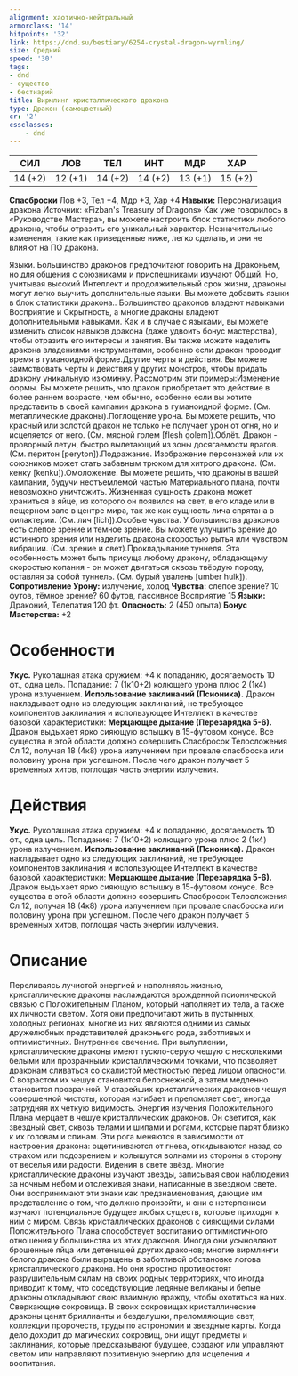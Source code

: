 ```yaml
---
alignment: хаотично-нейтральный
armorclass: '14'
hitpoints: '32'
link: https://dnd.su/bestiary/6254-crystal-dragon-wyrmling/
size: Средний
speed: '30'
tags:
- dnd
- существо
- бестиарий
title: Вирмлинг кристаллического дракона
type: Дракон (самоцветный)
cr: '2'
cssclasses:
    - dnd
---
```



| СИЛ | ЛОВ | ТЕЛ | ИНТ | МДР | ХАР |
|---|---|---|---|---|---|
| 14 (+2) | 12 (+1) | 14 (+2) | 14 (+2) | 13 (+1) | 15 (+2) |
**Спасброски** Лов +3, Тел +4, Мдр +3, Хар +4
**Навыки:** Персонализация дракона
Источник: «Fizban's Treasury of Dragons»
Как уже говорилось в «Руководстве Мастера», вы можете настроить блок статистики любого дракона, чтобы отразить его уникальный характер. Незначительные изменения, такие как приведенные ниже, легко сделать, и они не влияют на ПО дракона.

Языки. Большинство драконов предпочитают говорить на Драконьем, но для общения с союзниками и приспешниками изучают Общий. Но, учитывая высокий Интеллект и продолжительный срок жизни, драконы могут легко выучить дополнительные языки. Вы можете добавить языки в блок статистики дракона.. Большинство драконов владеют навыками Восприятие и Скрытность, а многие драконы владеют дополнительными навыками. Как и в случае с языками, вы можете изменить список навыков дракона (даже удвоить бонус мастерства), чтобы отразить его интересы и занятия. Вы также можете наделить дракона владениями инструментами, особенно если дракон проводит время в гуманоидной форме.Другие черты и действия. Вы можете заимствовать черты и действия у других монстров, чтобы придать дракону уникальную изюминку. Рассмотрим эти примеры:Изменение формы. Вы можете решить, что дракон приобретает это действие в более раннем возрасте, чем обычно, особенно если вы хотите представить в своей кампании дракона в гуманоидной форме. (См. металлические драконы).Поглощение урона. Вы можете решить, что красный или золотой дракон не только не получает урон от огня, но и исцеляется от него. (См. мясной голем [flesh golem]).Облёт. Дракон - проворный летун, быстро вылетающий из зоны досягаемости врагов. (См. перитон [peryton]).Подражание. Изображение персонажей или их союзников может стать забавным трюком для хитрого дракона. (См. кенку [kenku]).Омоложение. Вы можете решить, что драконы в вашей кампании, будучи неотъемлемой частью Материального плана, почти невозможно уничтожить. Жизненная сущность дракона может храниться в яйце, из которого он появился на свет, в его кладе или в пещерном зале в центре мира, так же как сущность лича спрятана в филактерии. (См. лич [lich]).Особые чувства. У большинства драконов есть слепое зрение и темное зрение. Вы можете улучшить зрение до истинного зрения или наделить дракона скоростью рытья или чувством вибрации. (См. зрение и свет).Прокладывание туннеля.  Эта особенность может быть присуща любому дракону, обладающему скоростью копания - он может двигаться сквозь твёрдую породу, оставляя за собой туннель. (См. бурый увалень [umber hulk]).
**Сопротивление Урону:** излучение, холод
**Чувства:** слепое зрение? 10 футов, тёмное зрение? 60 футов, пассивное Восприятие 15
**Языки:** Драконий, Телепатия 120 фт.
**Опасность:** 2 (450 опыта)
**Бонус Мастерства:** +2


# Особенности
**Укус.** Рукопашная атака оружием: +4 к попаданию, досягаемость 10 фт., одна цель. Попадание: 7 (1к10+2) колющего урона плюс 2 (1к4) урона излучением.
**Использование заклинаний (Псионика).** Дракон накладывает одно из следующих заклинаний, не требующее компонентов заклинания и использующее Интеллект в качестве базовой характеристики:
**Мерцающее дыхание (Перезарядка 5-6).** Дракон выдыхает ярко сияющую вспышку в 15-футовом конусе. Все существа в этой области должно совершить Спасбросок Телосложения Сл 12, получая 18 (4к8) урона излучением при провале спасброска или половину урона при успешном. После чего дракон получает 5 временных хитов, поглощая часть энергии излучения.


# Действия
**Укус.** Рукопашная атака оружием: +4 к попаданию, досягаемость 10 фт., одна цель. Попадание: 7 (1к10+2) колющего урона плюс 2 (1к4) урона излучением.
**Использование заклинаний (Псионика).** Дракон накладывает одно из следующих заклинаний, не требующее компонентов заклинания и использующее Интеллект в качестве базовой характеристики:
**Мерцающее дыхание (Перезарядка 5-6).** Дракон выдыхает ярко сияющую вспышку в 15-футовом конусе. Все существа в этой области должно совершить Спасбросок Телосложения Сл 12, получая 18 (4к8) урона излучением при провале спасброска или половину урона при успешном. После чего дракон получает 5 временных хитов, поглощая часть энергии излучения.


# Описание
Переливаясь лучистой энергией и наполняясь жизнью, кристаллические драконы наслаждаются врожденной псионической связью с Положительным Планом, который наполняет их тела, а также их личности светом. Хотя они предпочитают жить в пустынных, холодных регионах, многие из них являются одними из самых дружелюбных представителей драконьего рода, заботливых и оптимистичных. Внутреннее свечение. При вылуплении, кристаллические драконы имеют тускло-серую чешую с несколькими белыми или прозрачными кристаллическими точками, что позволяет драконам сливаться со скалистой местностью перед лицом опасности. С возрастом их чешуя становится белоснежной, а затем медленно становится прозрачной. У старейших кристаллических драконов чешуя совершенной чистоты, которая изгибает и преломляет свет, иногда затрудняя их четкую видимость. Энергия изучения Положительного Плана мерцает в чешуе кристаллических драконов. Он светится, как звездный свет, сквозь телами и шипами и рогами, которые парят близко к их головам и спинам. Эти рога меняются в зависимости от настроения дракона: ощетиниваются от гнева, откидываются назад со страхом или подозрением и колышутся волнами из стороны в сторону от веселья или радости. Видения в свете звёзд. Многие кристаллические драконы изучают звезды, записывая свои наблюдения за ночным небом и отслеживая знаки, написанные в звездном свете. Они воспринимают эти знаки как предзнаменования, дающие им представление о том, что должно произойти, и они с нетерпением изучают потенциальное будущее любых существ, которые приходят к ним с миром. Связь кристаллических драконов с сияющими силами Положительного Плана способствует воспитанию оптимистичного отношения у большинства из этих драконов. Иногда они усыновляют брошенные яйца или детенышей других драконов; многие вирмлинги белого дракона были выращены в заботливой обстановке логова кристаллического дракона. Но они яростно противостоят разрушительным силам на своих родных территориях, что иногда приводит к тому, что соседствующие ледяные великаны и белые драконы откладывают свою взаимную вражду, чтобы охотиться на них. Сверкающие сокровища. В своих сокровищах кристаллические драконы ценят бриллианты и безделушки, преломляющие свет, коллекции пророчеств, труды по астрономии и звездные карты. Когда дело доходит до магических сокровищ, они ищут предметы и заклинания, которые предсказывают будущее, создают или управляют светом или направляют позитивную энергию для исцеления и воспитания.